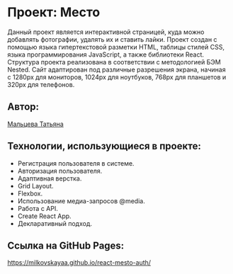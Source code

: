 # Проект: Место
Данный проект является интерактивной страницей, куда можно добавлять фотографии, удалять их и ставить лайки.
Проект создан с помощью языка гипертекстовой разметки HTML, таблицы стилей CSS, языка программирования JavaScript, а также библиотеки React. Структура проекта реализована в соответствии с методологией БЭМ Nested. Сайт адаптирован под различные разрешения экрана, начиная с 1280px для мониторов, 1024px для ноутбуков, 768px для планшетов и 320px для телефонов.
## Автор:
[Мальцева Татьяна](https://github.com/milkovskayaa)
## Технологии, использующиеся в проекте:
* Регистрация пользователя в системе.
* Авторизация пользователя.
* Адаптивная верстка.
* Grid Layout.
* Flexbox.
* Использование медиа-запросов @media.
* Работа с API.
* Create React App.
* Декларативный подход.

## Ссылка на GitHub Pages:
https://milkovskayaa.github.io/react-mesto-auth/
